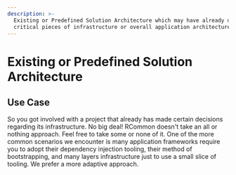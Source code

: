 ```yaml
---
description: >-
  Existing or Predefined Solution Architecture which may have already decided on
  critical pieces of infrastructure or overall application architecture.
---
```


# Existing or Predefined Solution Architecture

## Use Case

So you got involved with a project that already has made certain decisions regarding its infrastructure. No big deal! RCommon doesn't take an all or nothing approach. Feel free to take some or none of it. One of the more common scenarios we encounter is many application frameworks require you to adopt their dependency injection tooling, their method of bootstrapping, and many layers infrastructure just to use a small slice of tooling. We prefer a more adaptive approach.&#x20;
